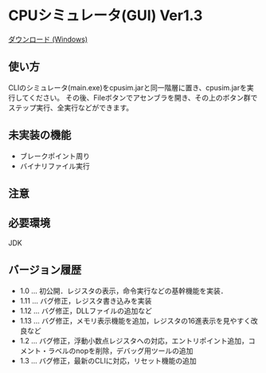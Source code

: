 # CPUシミュレータ(GUI) Ver1.3

[ダウンロード (Windows)](https://github.com/2021cpuex-group6/GUISimmulator/releases/tag/V1.3)

## 使い方

 CLIのシミュレータ(main.exe)をcpusim.jarと同一階層に置き、cpusim.jarを実行してください。
 その後、Fileボタンでアセンブラを開き、その上のボタン群でステップ実行、全実行などができます。

## 未実装の機能
- ブレークポイント周り
- バイナリファイル実行
## 注意

## 必要環境
JDK

## バージョン履歴
- 1.0 ... 初公開．レジスタの表示，命令実行などの基幹機能を実装．
- 1.11 ... バグ修正，レジスタ書き込みを実装
- 1.12 ... バグ修正，DLLファイルの追加など
- 1.13 ... バグ修正，メモリ表示機能を追加，レジスタの16進表示を見やすく改良など
- 1.2  ... バグ修正，浮動小数点レジスタへの対応，エントリポイント追加，コメント・ラベルのnopを削除，デバッグ用ツールの追加
- 1.3  ... バグ修正，最新のCLIに対応，リセット機能の追加